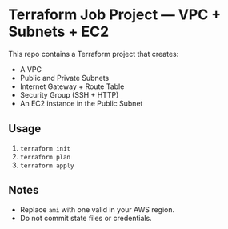 # Terraform Job Project — VPC + Subnets + EC2

This repo contains a Terraform project that creates:
- A VPC
- Public and Private Subnets
- Internet Gateway + Route Table
- Security Group (SSH + HTTP)
- An EC2 instance in the Public Subnet

## Usage

1. `terraform init`
2. `terraform plan`
3. `terraform apply`

## Notes
- Replace `ami` with one valid in your AWS region.
- Do not commit state files or credentials.
